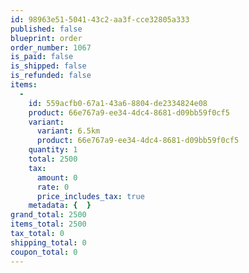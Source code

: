 ```yaml
---
id: 98963e51-5041-43c2-aa3f-cce32805a333
published: false
blueprint: order
order_number: 1067
is_paid: false
is_shipped: false
is_refunded: false
items:
  -
    id: 559acfb0-67a1-43a6-8804-de2334824e08
    product: 66e767a9-ee34-4dc4-8681-d09bb59f0cf5
    variant:
      variant: 6.5km
      product: 66e767a9-ee34-4dc4-8681-d09bb59f0cf5
    quantity: 1
    total: 2500
    tax:
      amount: 0
      rate: 0
      price_includes_tax: true
    metadata: {  }
grand_total: 2500
items_total: 2500
tax_total: 0
shipping_total: 0
coupon_total: 0
---
```

